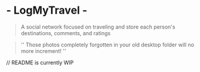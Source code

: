 # - LogMyTravel - 
> A social network focused on traveling and store each person's destinations, comments, and ratings

> '' Those photos completely forgotten in your old desktop folder will no more increment! ''

// README is currently WIP



